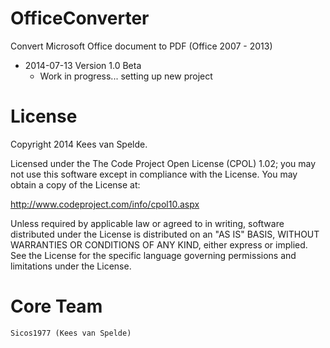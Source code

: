 OfficeConverter
===============

Convert Microsoft Office document to PDF (Office 2007 - 2013)

- 2014-07-13 Version 1.0 Beta
  - Work in progress... setting up new project


License
=======

Copyright 2014 Kees van Spelde.

Licensed under the The Code Project Open License (CPOL) 1.02; you may not use this software except in compliance with the License. You may obtain a copy of the License at:

http://www.codeproject.com/info/cpol10.aspx

Unless required by applicable law or agreed to in writing, software distributed under the License is distributed on an "AS IS" BASIS, WITHOUT WARRANTIES OR CONDITIONS OF ANY KIND, either express or implied. See the License for the specific language governing permissions and limitations under the License.


Core Team
=========

    Sicos1977 (Kees van Spelde)

